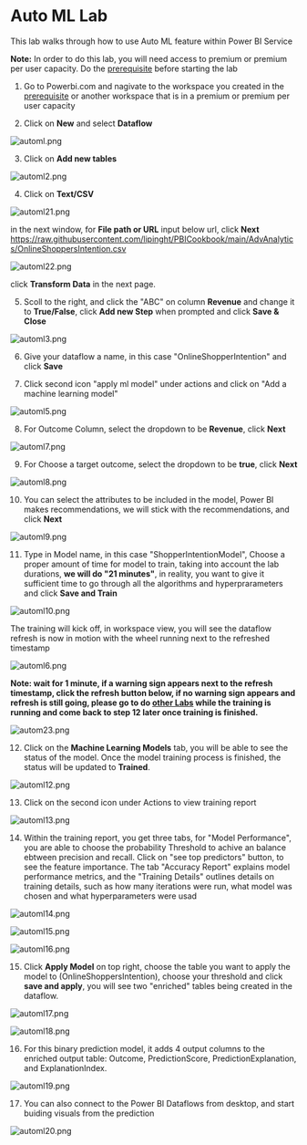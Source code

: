 # Auto ML Lab
This lab walks through how to use Auto ML feature within Power BI Service

**Note:** In order to do this lab, you will need access to premium or premium per user capacity. Do the [prerequisite](https://github.com/lipinght/pbideployment/blob/main/AdvAnalytics/Prerequisite.md#provision-workspace) before starting the lab


1. Go to Powerbi.com and nagivate to the workspace you created in the [prerequisite](https://github.com/lipinght/pbideployment/blob/main/AdvAnalytics/Prerequisite.md#provision-workspace) or another workspace that is in a premium or premium per user capacity

2. Click on **New** and select **Dataflow**

![automl.png](images/automl.png)

3. Click on **Add new tables** 

![automl2.png](images/automl2.png)

4. Click on **Text/CSV** 

![automl21.png](images/automl21.png)

in the next window, for **File path or URL** input below url, click **Next**
https://raw.githubusercontent.com/lipinght/PBICookbook/main/AdvAnalytics/OnlineShoppersIntention.csv
 
![automl22.png](images/automl22.png)

click **Transform Data** in the next page.

5. Scoll to the right, and click the "ABC" on column **Revenue** and change it to **True/False**, click **Add new Step** when prompted and click **Save & Close**

![automl3.png](images/automl3.png)

6. Give your dataflow a name, in this case "OnlineShopperIntention" and click **Save**


7. Click second icon "apply ml model" under actions and click on "Add a machine learning model" 

![automl5.png](images/automl5.png)

8. For Outcome Column, select the dropdown to be **Revenue**, click **Next**

![automl7.png](images/automl7.png)

9. For Choose a target outcome, select the dropdown to be **true**, click **Next**

![automl8.png](images/automl8.png)

10. You can select the attributes to be included in the model, Power BI makes recommendations, we will stick with the recommendations, and click **Next**

![automl9.png](images/automl9.png)

11. Type in Model name, in this case "ShopperIntentionModel", Choose a proper amount of time for model to train, taking into account the lab durations, **we will do "21 minutes"**, in reality, you want to give it sufficient time to go through all the algorithms and hyperprarameters and click **Save and Train**

![automl10.png](images/automl10.png)

The training will kick off, in workspace view, you will see the dataflow refresh is now in motion with the wheel running next to the refreshed timestamp

![automl6.png](images/automl6.png)

**Note: wait for 1 minute, if a warning sign appears next to the refresh timestamp, click the refresh button below, if no warning sign appears and refresh is still going, please go to do [other Labs](https://github.com/lipinght/pbideployment/blob/main/AdvAnalytics/Labs.md) while the training is running and come back to step 12 later once training is finished.**

![autom23.png](images/automl23.png)

12. Click on the **Machine Learning Models** tab, you will be able to see the status of the model. Once the model training process is finished, the status will be updated to **Trained**.

![automl12.png](images/automl12.png)

13. Click on the second icon under Actions to view training report 


![automl13.png](images/automl13.png)

14. Within the training report, you get three tabs, for "Model Performance", you are able to choose the probability Threshold to achive an balance ebtween precision and recall. Click on "see top predictors" button, to see the feature importance. The tab "Accuracy Report" explains model performance metrics, and the "Training Details" outlines details on training details, such as how many iterations were run, what model was chosen and what hyperparameters were usad

![automl14.png](images/automl14.png)

![automl15.png](images/automl15.png)

![automl16.png](images/automl16.png)

15. Click **Apply Model** on top right, choose the table you want to apply the model to (OnlineShoppersIntention), choose your threshold and click **save and apply**, you will see two "enriched" tables being created in the dataflow.

![automl17.png](images/automl17.png)

![automl18.png](images/automl18.png)

16. For this binary prediction model, it adds 4 output columns to the enriched output table: Outcome, PredictionScore, PredictionExplanation, and ExplanationIndex. 

![automl19.png](images/automl19.png)

17. You can also connect to the Power BI Dataflows from desktop, and start buiding visuals from the prediction 

![automl20.png](images/automl20.png)
